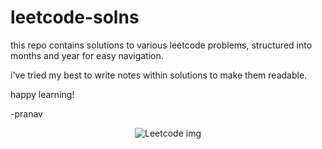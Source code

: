 # leetcode-solns
this repo contains solutions to various leetcode problems, structured into months and year for easy navigation. 

i've tried my best to write notes within solutions to make them readable.

happy learning!

-pranav 

<p align="center">
  <img src="https://github.com/user-attachments/assets/801f2a22-4d89-4107-889e-844ffd020970" alt="Leetcode img"/>
</p>
